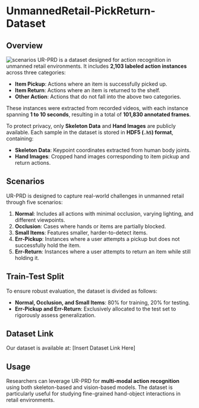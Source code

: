 # UnmannedRetail-PickReturn-Dataset
## **Overview**
![scenarios](https://github.com/user-attachments/assets/0165e490-f787-40f6-a5d2-921704f4a38b)
UR-PRD is a dataset designed for action recognition in unmanned retail environments. It includes **2,103 labeled action instances** across three categories:

- **Item Pickup**: Actions where an item is successfully picked up.
- **Item Return**: Actions where an item is returned to the shelf.
- **Other Action**: Actions that do not fall into the above two categories.

These instances were extracted from recorded videos, with each instance spanning **1 to 10 seconds**, resulting in a total of **101,830 annotated frames**.

To protect privacy, only **Skeleton Data** and **Hand Images** are publicly available.
Each sample in the dataset is stored in **HDF5 (`.h5`) format**, containing:

- **Skeleton Data**: Keypoint coordinates extracted from human body joints.
- **Hand Images**: Cropped hand images corresponding to item pickup and return actions.

## **Scenarios**
UR-PRD is designed to capture real-world challenges in unmanned retail through five scenarios:

1. **Normal**: Includes all actions with minimal occlusion, varying lighting, and different viewpoints.
2. **Occlusion**: Cases where hands or items are partially blocked.
3. **Small Items**: Features smaller, harder-to-detect items.
4. **Err-Pickup**: Instances where a user attempts a pickup but does not successfully hold the item.
5. **Err-Return**: Instances where a user attempts to return an item while still holding it.

## **Train-Test Split**
To ensure robust evaluation, the dataset is divided as follows:

- **Normal, Occlusion, and Small Items**: 80% for training, 20% for testing.
- **Err-Pickup and Err-Return**: Exclusively allocated to the test set to rigorously assess generalization.

## **Dataset Link**
Our dataset is available at: [Insert Dataset Link Here]

## **Usage**
Researchers can leverage UR-PRD for **multi-modal action recognition** using both skeleton-based and vision-based models. The dataset is particularly useful for studying fine-grained hand-object interactions in retail environments.


